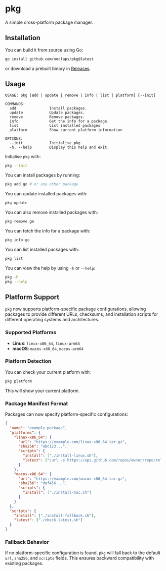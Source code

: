 # pkg

A simple cross-platform package manager.

## Installation

You can build it from source using Go:

```sh
go install github.com/noclaps/pkg@latest
```

or download a prebuilt binary in [Releases](https://github.com/noClaps/pkg/releases).

## Usage

```
USAGE: pkg [add | update | remove | info | list | platform] [--init]

COMMANDS:
  add               Install packages.
  update            Update packages.
  remove            Remove packages.
  info              Get the info for a package.
  list              List installed packages
  platform          Show current platform information

OPTIONS:
  --init            Initialise pkg
  -h, --help        Display this help and exit.
```

Initialise `pkg` with:

```sh
pkg --init
```

You can install packages by running:

```sh
pkg add go # or any other package
```

You can update installed packages with:

```sh
pkg update
```

You can also remove installed packages with:

```sh
pkg remove go
```

You can fetch the info for a package with:

```sh
pkg info go
```

You can list installed packages with:

```sh
pkg list
```

You can view the help by using `-h` or `--help`:

```sh
pkg -h
pkg --help
```

## Platform Support

`pkg` now supports platform-specific package configurations, allowing packages to provide different URLs, checksums, and installation scripts for different operating systems and architectures.

### Supported Platforms

- **Linux**: `linux-x86_64`, `linux-arm64`
- **macOS**: `macos-x86_64`, `macos-arm64`

### Platform Detection

You can check your current platform with:

```sh
pkg platform
```

This will show your current platform.

### Package Manifest Format

Packages can now specify platform-specific configurations:

```json
{
  "name": "example-package",
  "platforms": {
    "linux-x86_64": {
      "url": "https://example.com/linux-x86_64.tar.gz",
      "sha256": "abc123...",
      "scripts": {
        "install": ["./install-linux.sh"],
        "latest": ["curl -s https://api.github.com/repos/owner/repo/releases/latest"]
      }
    },
    "macos-x86_64": {
      "url": "https://example.com/macos-x86_64.tar.gz",
      "sha256": "def456...",
      "scripts": {
        "install": ["./install-mac.sh"]
      }
    }
  },
  "scripts": {
    "install": ["./install-fallback.sh"],
    "latest": ["./check-latest.sh"]
  }
}
```

### Fallback Behavior

If no platform-specific configuration is found, `pkg` will fall back to the default `url`, `sha256`, and `scripts` fields. This ensures backward compatibility with existing packages.
